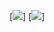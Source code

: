 [![](https://github-readme-stats.vercel.app/api?username=overlorde&hide=stars,prs,issues&theme=dark)]
[![](https://github-readme-stats.vercel.app/api/top_langs?username=overlorde&hide=stars,prs,issues&theme=dark&langs_count=4)]
<!--
**overlorde/overlorde** is a ✨ _special_ ✨ repository because its `README.md` (this file) appears on your GitHub profile.

Here are some ideas to get you started:

-🔭 I’m currently working on ...
- 🌱 I’m currently learning ...
- 👯 I’m looking to collaborate on ...
- 🤔 I’m looking for help with ...
- 💬 Ask me about ...
- 📫 How to reach me: ...
- 😄 Pronouns: ...
- ⚡ Fun fact: ...
-->
